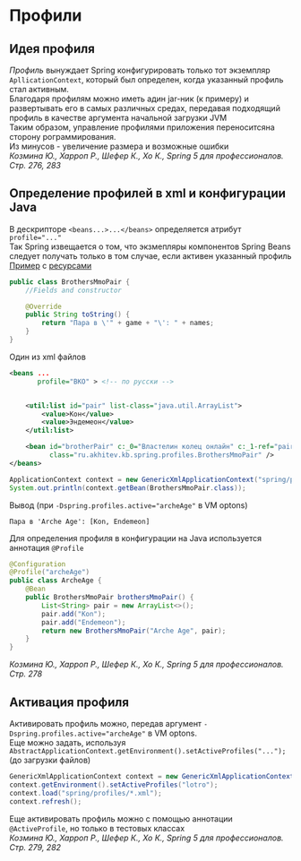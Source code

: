 # Профили
## Идея профиля
_Профиль_ вынуждает Spring конфигурировать только тот экземпляр `ApllicationContext`, который был определен, когда указанный профиль стал активным.<br/>
Благодаря профилям можно иметь адин jar-ник (к примеру) и развертывать его в самых различных средах, передавая подходящий профиль в качестве аргумента начальной загрузки JVM<br/>
Таким образом, управление профилями приложения переноситсяна сторону рограммирования.<br/>
Из минусов - увеличение размера и возможные ошибки<br/>
_Козмина Ю., Харроп Р., Шефер К., Хо К., Spring 5 для профессионалов. Стр. 276, 283_

## Определение профилей в xml и конфигурации Java
В дескрипторе `<beans...>...</beans>` определяется атрибут `profile="..."`<br/>
Так Spring извещается о том, что экзмепляры компонентов Spring Beans следует получать только в том случае, если активен указанный профиль<br/>
[Пример](../examples/spring/src/main/java/ru/akhitev/kb/spring/profiles) с [ресурсами](../examples/spring/src/main/resources/spring/profiles)
```java
public class BrothersMmoPair {
    //Fields and constructor

    @Override
    public String toString() {
        return "Пара в \'" + game + "\': " + names;
    }
}
```
Один из xml файлов
```xml
<beans ...
       profile="ВКО" > <!-- по русски -->


    <util:list id="pair" list-class="java.util.ArrayList">
        <value>Кон</value>
        <value>Эндемеон</value>
    </util:list>

    <bean id="brotherPair" c:_0="Властелин колец онлайн" c:_1-ref="pair"
          class="ru.akhitev.kb.spring.profiles.BrothersMmoPair" />
</beans>
```
```java
ApplicationContext context = new GenericXmlApplicationContext("spring/profiles/*.xml");
System.out.println(context.getBean(BrothersMmoPair.class));
```
Вывод (при `-Dspring.profiles.active="archeAge"` в VM optons)
```
Пара в 'Arche Age': [Kon, Endemeon]
```
Для определения профиля в конфигурации на Java используется аннотация `@Profile`
```java
@Configuration
@Profile("archeAge")
public class ArcheAge {
    @Bean
    public BrothersMmoPair brothersMmoPair() {
        List<String> pair = new ArrayList<>();
        pair.add("Kon");
        pair.add("Endemeon");
        return new BrothersMmoPair("Arche Age", pair);
    }
}
```
_Козмина Ю., Харроп Р., Шефер К., Хо К., Spring 5 для профессионалов. Стр. 278_

## Активация профиля
Активировать профиль можно, передав аргумент `-Dspring.profiles.active="archeAge"` в VM optons.<br/>
Еще можно задать, используя `AbstractApplicationContext.getEnvironment().setActiveProfiles("...");` (до загрузки файлов)
```java
GenericXmlApplicationContext context = new GenericXmlApplicationContext();
context.getEnvironment().setActiveProfiles("lotro");
context.load("spring/profiles/*.xml");
context.refresh();
```
Еще активировать профиль можно с помощью аннотации `@ActiveProfile`, но только в тестовых классах<br/>
_Козмина Ю., Харроп Р., Шефер К., Хо К., Spring 5 для профессионалов. Стр. 279, 282_